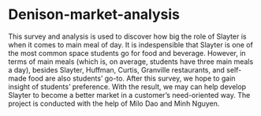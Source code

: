 # Denison-market-analysis
This survey and analysis is used to discover how big the role of Slayter is when it comes to main meal of day. It is indespensible that Slayter is one of the most common space students go for food and beverage. However, in terms of main meals (which is, on average, students have three main meals a day), besides Slayter, Huffman, Curtis, Granville restaurants, and self-made food are also students’ go-to. After this survey, we hope to gain insight of students’ preference. With the result, we may can help develop Slayter to become a better market in a customer’s need-oriented way. The project is conducted with the help of Milo Dao and Minh Nguyen.
